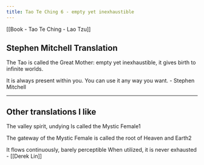 ```yaml
---
title: Tao Te Ching 6 - empty yet inexhaustible
---
```

[[Book - Tao Te Ching - Lao Tzu]]

## Stephen Mitchell Translation
The Tao is called the Great Mother: 
empty yet inexhaustible,
it gives birth to infinite worlds.

It is always present within you.
You can use it any way you want. - Stephen Mitchell

----------
## Other translations I like
The valley spirit, undying 
Is called the Mystic Female1 

The gateway of the Mystic Female 
is called the root of Heaven and Earth2 

It flows continuously, barely perceptible 
When utilized, it is never exhausted - [[Derek Lin]]
